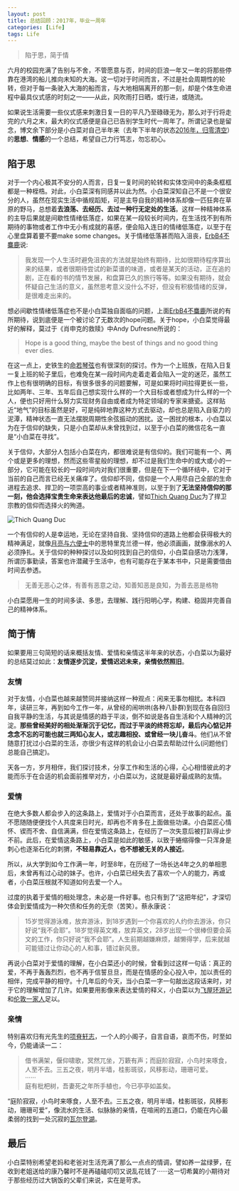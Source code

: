 ```yaml
---
layout: post
title: 总结回顾：2017年，毕业一周年
categories: [Life]
tags: Life
---
```


> 陷于思，简于情

六月的校园充满了告别与不舍，不管愿意与否，时间的巨浪一年又一年的将那些停靠在港湾的船儿推向未知的大海。这一切对于时间而言，不过是社会周期性的轮转，但对于每一条驶入大海的船而言，与大地相隔离开的那一刻，却是个体生命进程中最具仪式感的时刻之一——从此，风吹雨打日晒，或行进，或随流。

如果说生活需要一些仪式感来刺激日复一日的平凡乃至碌碌无为，那么对于行将走完的六月之末，最大的仪式感便是自己已告别学生时代一周年了。所谓记录也是留念，博文余下部分是小白菜对自己半年来（去年下半年的状态[2016年，归零清空](http://yongyuan.name/blog/year-turned-back.html)）的**思想**、**情感**的一个总结，希望自己力行笃志，勿忘初心。

## 陷于思

对于一个内心极其不安分的人而言，日复一复时间的轮转和实体空间中的条条框框都是一种桎梏。对此，小白菜深有同感并以此为然。小白菜深知自己不是一个很安分的人，虽然在现实生活中循规蹈矩，可是主导自我的精神体系却像一匹狂奔在草原的野马，总想着**去浪荡、去经历、去过一种行无定处的生活**。这样一种精神体系的主导后果就是间歇性情绪低落症，如果在某一段较长时间内，在生活找不到有所期待的事物或者工作中无小有成就的喜感，便会陷入连日的情绪低落症，以至于在心里盘算着要不要make some changes。关于情绪低落甚而陷入沮丧，[ErbB4不麋鹿](https://www.douban.com/people/81194074/)说:

> 我发现一个人生活时避免沮丧的方法就是始终有期待，比如很期待程序算出来的结果，或者很期待尝试的新菜谱的味道，或者是某天的活动，正在追的剧，正在看的书的情节发展，和盘算已久的旅行等等。如果没有期待，就会怀疑自己生活的意义，虽然思考意义没什么不好，但没有积极情绪的反弹，是很难走出来的。

想必间歇性情绪低落症也不是小白菜独自面临的问题，上面[ErbB4不麋鹿](https://www.douban.com/people/81194074/)所说的有所期待，说到底便是一个被讨论了无数次的hope问题。关于hope，小白菜觉得最好的解释，莫过于《肖申克的救赎》中Andy Dufresne所说的：

> Hope is a good thing, maybe the best of things and no good thing ever dies.

在这一点上，史铁生的[命若琴弦](https://book.douban.com/subject/1136988/)也有很深刻的探讨。作为一个上班族，在陷入日复一复上班的轮子里后，也难免在某一段时间内走着走着会陷入一定的迷茫，虽然工作上也有很明确的目标，有很多很多的问题要解，可是如果将时间拉得更长一些，比如两年、三年、五年后自己想实现什么样的一个大目标或者想成为什么样的一个人，便也只好用什么努力实现财务自由或者成为特定领域的专家来搪瓷。这样贴近“地气”的目标虽然是好，可是纯碎地靠这种方式去驱动，却也总是陷入自驱力的泥潭，精神状态一直无法摆脱周期性余弦振动的困扰。这一困扰的根本，小白菜以为在于信仰的缺失，只是小白菜却从未曾找到过，以至于小白菜的微信花名一直是“小白菜在寻找”。

关于信仰，大部分人包括小白菜在内，都很难说是有信仰的。我们可能有一个、两个或是更多的理想，然而这些零星般的理想，却不过是我们生命中的或大或小的一部分，它可能在较长的一段时间内对我们很重要，但是在下一个循环结中，它对于当前的自己而言已经无关痛痒了。信仰却不同，信仰是一个人用尽自己全部的生命进程去追求、捍卫的一项崇高的事业或者精神准则，以至于到了**无法坚持信仰的那一刻，他会选择宝贵生命来表达他最后的忠诚**，譬如[Thich Quang Duc](https://zh.wikipedia.org/wiki/%E9%87%8B%E5%BB%A3%E5%BE%B7)为了捍卫宗教的信仰而选择火的殉道。

![Thich Quang Duc](http://yongyuan.name/imgs/posts/thich_quang_duc.jpg)

一个有信仰的人是幸运地，无论在坚持自我、坚持信仰的道路上他都会获得极大的精神满足，就像[月亮与六便士](https://book.douban.com/subject/1858513/)中的思特里克兰德一样，他必须画画，就像溺水的人必须挣扎。关于信仰的种种探讨以及如何找到自己的信仰，小白菜自感功力浅薄，所谓历事勤读，答案也许潜藏于生活中，也有可能存在于某本书中，只是需要借由时间去参透。

> 无善无恶心之体，有善有恶意之动，知善知恶是良知，为善去恶是格物

小白菜愿用一生的时间多读、多思，去理解、践行阳明心学，构建、稳固并完善自己的精神体系。

## 简于情

如果要用三句简短的话来概括友情、爱情和亲情这半年来的状态，小白菜以为最好的总结莫过如此：**友情逐步沉淀，爱情迟迟未来，亲情依然照旧**。

### 友情

对于友情，小白菜也越来越赞同并接纳这样一种观点：闲来无事勿相扰。本科四年，读研三年，再到如今工作一年，从曾经的闹哄哄(各种八卦群)到现在各自回归自我平静的生活，与其说是情感的趋于平淡，倒不如说是各自生活和个人精神的沉淀。**那些曾经美好的相处渐渐沉于记忆，而过于平淡的终将忘却，最后内心惦记并念念不忘的可能也就三两知心友人，或志趣相投、或曾经一块儿奋斗**。他们从不曾随意打扰过小白菜的生活，亦很少有这样的机会让小白菜去帮助过什么(问题他们总能自己搞定)。

天各一方，岁月相伴，我们探讨技术，分享工作和生活的心得，心心相惜彼此的才能而乐于在合适的机会面前推举对方，小白菜以为，这就是最好最成熟的友情。

### 爱情

在绝大多数人都会步入的这条路上，爱情对于小白菜而言，还处于故事的起点。虽不愿随随便便找个人共度来日时光，却再也不肯多在上面做些功课。小白菜匠心情怀、锲而不舍、自信满满，但在爱情这条路上，在经历了一次失意后被打趴得止步不前。此后，在爱情这条路上，小白菜是如此的敏感，以致于蜷缩得像一只浑身是刺心也逐渐石化的刺猬，**不轻易靠近人，也不想被无关的人接近**。

所以，从大学到如今工作满一年，时至8年，在历经了一场长达4年之久的单相思后，未曾再有过心动的妹子。也许，小白菜已经失去了喜欢一个人的能力，再或者，小白菜压根就不知道如何去爱一个人。

过度的执着于爱情的相处理念，未必是一件好事。也只有到了“这把年纪”，才深切体会到爱情成为一种欠债和任务的无奈（苦笑）。蔡永康说：

> 15岁觉得游泳难，放弃游泳，到18岁遇到一个你喜欢的人约你去游泳，你只好说“我不会耶”。18岁觉得英文难，放弃英文，28岁出现一个很棒但要会英文的工作，你只好说“我不会耶”。人生前期越嫌麻烦，越懒得学，后来就越可能错过让你动心的人和事，错过新风景。

再说小白菜对于爱情的理解，在小白菜还小的时候，曾看到过这样一句话：真正的爱，不再于轰轰烈烈，也不再于信誓旦旦，而是在情感的全心投入中，加以责任的相伴，完成平静的相守。十几年后的今天，当小白菜一字一句敲出这段话来时，对于它的理解增加了几许。如果要用影像来表达爱情的释义，小白菜以为[飞屋环游记](https://movie.douban.com/subject/2129039/)和[伦敦一家人](https://movie.douban.com/subject/5327189/)足以。

### 亲情

特别喜欢归有光先生的[项脊轩志](https://www.douban.com/group/topic/3096552/)，一个人的小阁子，自言自语，哀而不伤，时至如今，仍能诵读一二：

> 借书满架，偃仰啸歌，冥然兀坐，万簌有声；而庭阶寂寂，小鸟时来啄食，人至不去。三五之夜，明月半墙，桂影斑驳，风移影动，珊珊可爱。  
······  
庭有枇杷树，吾妻死之年所手植也，今已亭亭如盖矣。 

“庭阶寂寂，小鸟时来啄食，人至不去。三五之夜，明月半墙，桂影斑驳，风移影动，珊珊可爱”，像流水的生活、似脉脉的亲情，在喧闹的五道口，仍能在内心最柔弱的找到一处沉寂的[瓦尔登湖](https://book.douban.com/subject/1865089/)。

## 最后

小白菜特别希望老妈和老爸对生活充满了那么一点点的情调，譬如养一盆绿萝，在收到老姐送给的康乃馨时不是再磕磕叨叨又说乱花钱了······这一切希冀的小期待对于那些经历过大锅饭的父辈们来说，实在是苛求。